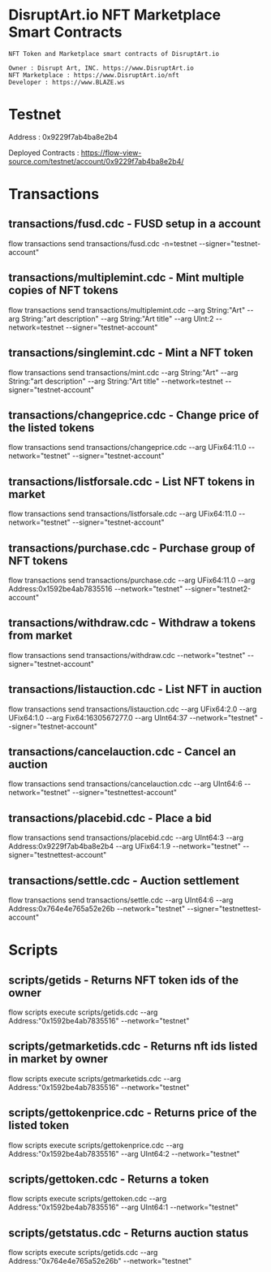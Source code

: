 # DisruptArt.io NFT Marketplace Smart Contracts
    NFT Token and Marketplace smart contracts of DisruptArt.io

    Owner : Disrupt Art, INC. https://www.DisruptArt.io
    NFT Marketplace : https://www.DisruptArt.io/nft
    Developer : https://www.BLAZE.ws


# Testnet
   Address : 0x9229f7ab4ba8e2b4

   Deployed Contracts : https://flow-view-source.com/testnet/account/0x9229f7ab4ba8e2b4/

# Transactions

## transactions/fusd.cdc - FUSD setup in a account
flow transactions send transactions/fusd.cdc -n=testnet --signer="testnet-account"

## transactions/multiplemint.cdc - Mint multiple copies of NFT tokens
flow transactions send transactions/multiplemint.cdc --arg String:"Art" --arg String:"art description" --arg String:"Art title" --arg UInt:2 --network=testnet --signer="testnet-account"

## transactions/singlemint.cdc - Mint a NFT token
flow transactions send transactions/mint.cdc --arg String:"Art" --arg String:"art description" --arg String:"Art title" --network=testnet --signer="testnet-account"

## transactions/changeprice.cdc - Change price of the listed tokens
flow transactions send transactions/changeprice.cdc --arg UFix64:11.0 --network="testnet" --signer="testnet-account"

## transactions/listforsale.cdc - List NFT tokens in market
flow transactions send transactions/listforsale.cdc  --arg UFix64:11.0 --network="testnet" --signer="testnet-account"


## transactions/purchase.cdc - Purchase group of NFT tokens
flow transactions send transactions/purchase.cdc --arg UFix64:11.0 --arg Address:0x1592be4ab7835516 --network="testnet" --signer="testnet2-account"


## transactions/withdraw.cdc - Withdraw a tokens from market
flow transactions send transactions/withdraw.cdc --network="testnet"  --signer="testnet-account"

## transactions/listauction.cdc - List NFT in auction
flow transactions send transactions/listauction.cdc --arg UFix64:2.0 --arg UFix64:1.0 --arg Fix64:1630567277.0 --arg UInt64:37 --network="testnet" --signer="testnet-account"

## transactions/cancelauction.cdc - Cancel an auction
flow transactions send transactions/cancelauction.cdc --arg UInt64:6 --network="testnet" --signer="testnettest-account"

## transactions/placebid.cdc - Place a bid 
flow transactions send transactions/placebid.cdc --arg UInt64:3 --arg Address:0x9229f7ab4ba8e2b4 --arg UFix64:1.9 --network="testnet" --signer="testnettest-account"

## transactions/settle.cdc - Auction settlement
flow transactions send transactions/settle.cdc --arg UInt64:6 --arg Address:0x764e4e765a52e26b --network="testnet" --signer="testnettest-account"

# Scripts

## scripts/getids - Returns NFT token ids of the owner
flow scripts execute scripts/getids.cdc --arg Address:"0x1592be4ab7835516" --network="testnet"

## scripts/getmarketids.cdc - Returns nft ids listed in market by owner
flow scripts execute scripts/getmarketids.cdc --arg Address:"0x1592be4ab7835516" --network="testnet"

## scripts/gettokenprice.cdc - Returns price of the listed token 
flow scripts execute scripts/gettokenprice.cdc --arg Address:"0x1592be4ab7835516" --arg UInt64:2 --network="testnet"

## scripts/gettoken.cdc - Returns a token
flow scripts execute scripts/gettoken.cdc --arg Address:"0x1592be4ab7835516" --arg UInt64:1 --network="testnet"

## scripts/getstatus.cdc - Returns auction status
flow scripts execute scripts/getids.cdc --arg Address:"0x764e4e765a52e26b" --network="testnet"


